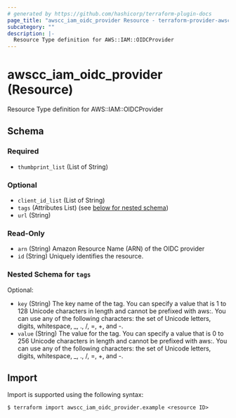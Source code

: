 ```yaml
---
# generated by https://github.com/hashicorp/terraform-plugin-docs
page_title: "awscc_iam_oidc_provider Resource - terraform-provider-awscc"
subcategory: ""
description: |-
  Resource Type definition for AWS::IAM::OIDCProvider
---
```


# awscc_iam_oidc_provider (Resource)

Resource Type definition for AWS::IAM::OIDCProvider



<!-- schema generated by tfplugindocs -->
## Schema

### Required

- `thumbprint_list` (List of String)

### Optional

- `client_id_list` (List of String)
- `tags` (Attributes List) (see [below for nested schema](#nestedatt--tags))
- `url` (String)

### Read-Only

- `arn` (String) Amazon Resource Name (ARN) of the OIDC provider
- `id` (String) Uniquely identifies the resource.

<a id="nestedatt--tags"></a>
### Nested Schema for `tags`

Optional:

- `key` (String) The key name of the tag. You can specify a value that is 1 to 128 Unicode characters in length and cannot be prefixed with aws:. You can use any of the following characters: the set of Unicode letters, digits, whitespace, _, ., /, =, +, and -.
- `value` (String) The value for the tag. You can specify a value that is 0 to 256 Unicode characters in length and cannot be prefixed with aws:. You can use any of the following characters: the set of Unicode letters, digits, whitespace, _, ., /, =, +, and -.

## Import

Import is supported using the following syntax:

```shell
$ terraform import awscc_iam_oidc_provider.example <resource ID>
```
